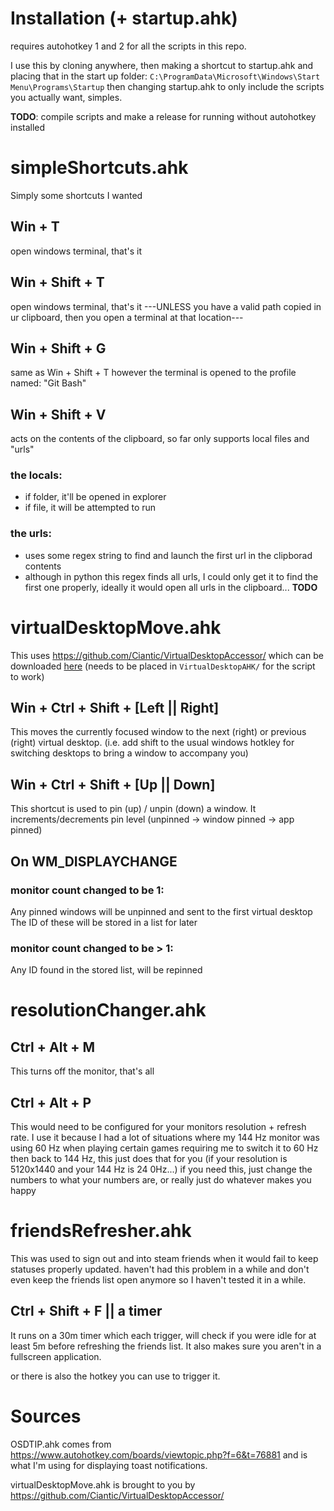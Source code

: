 # Installation (+ startup.ahk)

requires autohotkey 1 and 2 for all the scripts in this repo.

I use this by cloning anywhere, then making a shortcut to startup.ahk and placing that in the start up folder: 
`C:\ProgramData\Microsoft\Windows\Start Menu\Programs\Startup`
then changing startup.ahk to only include the scripts you actually want, simples.

**TODO**: compile scripts and make a release for running without autohotkey installed

# simpleShortcuts.ahk
Simply some shortcuts I wanted

## Win + T
open windows terminal, that's it

## Win + Shift + T
open windows terminal, that's it ---UNLESS you have a valid path copied in ur clipboard, then you open a terminal at 
that location---

## Win + Shift + G
same as Win + Shift + T however the terminal is opened to the profile named: "Git Bash"

## Win + Shift + V
acts on the contents of the clipboard, so far only supports local files and "urls"

### the locals:
- if folder, it'll be opened in explorer
- if file, it will be attempted to run

### the urls:
- uses some regex string to find and launch the first url in the clipborad contents
- although in python this regex finds all urls, I could only get it to find the first one properly, ideally it would 
open all urls in the clipboard... **TODO**

# virtualDesktopMove.ahk
This uses https://github.com/Ciantic/VirtualDesktopAccessor/ which can be downloaded 
[here](https://github.com/Ciantic/VirtualDesktopAccessor/releases/latest/download/VirtualDesktopAccessor.dll) 
(needs to be placed in `VirtualDesktopAHK/` for the script to work)

## Win + Ctrl + Shift + [Left || Right]
This moves the currently focused window to the next (right) or previous (right) virtual desktop. (i.e. add shift to the 
usual windows hotkley for switching desktops to bring a window to accompany you)

## Win + Ctrl + Shift + [Up || Down]
This shortcut is used to pin (up) / unpin (down) a window. It increments/decrements pin level (unpinned -> window pinned
 -> app pinned)

## On WM_DISPLAYCHANGE

### monitor count changed to be 1:
Any pinned windows will be unpinned and sent to the first virtual desktop
The ID of these will be stored in a list for later

### monitor count changed to be > 1:
Any ID found in the stored list, will be repinned

# resolutionChanger.ahk

## Ctrl + Alt + M
This turns off the monitor, that's all

## Ctrl + Alt + P
This would need to be configured for your monitors resolution + refresh rate. I use it because I had a lot of situations
where my 144 Hz monitor was using 60 Hz when playing certain games requiring me to switch it to 60 Hz then back to 144
Hz, this just does that for you (if your resolution is 5120x1440 and your 144 Hz is 24 0Hz...) if you need this, just 
change the numbers to what your numbers are, or really just do whatever makes you happy

# friendsRefresher.ahk
This was used to sign out and into steam friends when it would fail to keep statuses properly updated. haven't had this 
problem in a while and don't even keep the friends list open anymore so I haven't tested it in a while.

## Ctrl + Shift + F || a timer
It runs on a 30m timer which each trigger, will check if you were idle for at least 5m before refreshing the friends
list. It also makes sure you aren't in a fullscreen application.

or there is also the hotkey you can use to trigger it.

# Sources

OSDTIP.ahk comes from https://www.autohotkey.com/boards/viewtopic.php?f=6&t=76881 and is what I'm using for displaying 
toast notifications.

virtualDesktopMove.ahk is brought to you by https://github.com/Ciantic/VirtualDesktopAccessor/

